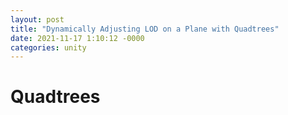 ```yaml
---
layout: post
title: "Dynamically Adjusting LOD on a Plane with Quadtrees"
date: 2021-11-17 1:10:12 -0000
categories: unity
---
```


# Quadtrees
